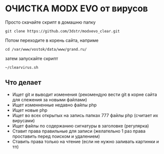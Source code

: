 # ОЧИСТКА MODX EVO от вирусов

Просто скачайте скрипт в домашню папку

`git clone https://github.com/3dstr/modxevo_clear.git`

Потом переходите в корень сайта, наприме

`сd /var/www/vostok/data/www/grand.ru/`

затем запускайте скрипт

`~/clearvirus.sh`

## Что делает

* Ищет git и выводит изменения (рекомендую вести git в корне сайта для слежения за новыми файлами)
* Ищет изменненные недавно файлы php
* Ищет новые php
* Ищет во всех открытых на запись папках 777 файлы php (считает их вирусами)
* Ищет файлы по содержанию сигнатуры в заголовке (регулярка)
* Ставит права правильные для записи (желательно 1 раз права проставить перед поиском и удалением)
* Ставить права только на чтение (если не нужно заливать картинки и тп)

